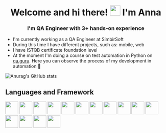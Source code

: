 <h1 align="center">Welcome and hi there! <img src="https://github.com/blackcater/blackcater/raw/main/images/Hi.gif" height="32"/>  I'm Anna </h1> 
<h3 align="center">I'm QA Engineer with 3+ hands-on experience</h3>

- I'm currently working as a QA Engineer at SimbirSoft
- During this time I have different projects, such as: mobile, web
- I have ISTQB certificate foundation level
- At the moment I'm doing a course on test automation in Python on [qa.guru](https://qa.guru/). Here you can observe the process of my development in automation 🙂


![Anurag's GitHub stats](https://github-readme-stats.vercel.app/api?username=Annette-F&show_icons=true&theme=merko)

## Languages and Framework

<p align="left">
<img src="https://cdn.jsdelivr.net/gh/devicons/devicon@latest/icons/python/python-original.svg" width="40" heigth="40"/>
<img src="https://cdn.jsdelivr.net/gh/devicons/devicon@latest/icons/linux/linux-original.svg" width="40" heigth="40"/>          
<img src="https://cdn.jsdelivr.net/gh/devicons/devicon@latest/icons/pycharm/pycharm-original.svg" width="40" heigth="40"/>
<img src="https://cdn.jsdelivr.net/gh/devicons/devicon@latest/icons/pytest/pytest-original.svg" width="40" heigth="40"/>
<img src="https://cdn.jsdelivr.net/gh/devicons/devicon@latest/icons/jenkins/jenkins-original.svg" width="40" heigth="40"/>
<img src="https://cdn.jsdelivr.net/gh/devicons/devicon@latest/icons/postman/postman-original.svg" width="40" heigth="40"/>
<img src="https://cdn.jsdelivr.net/gh/devicons/devicon@latest/icons/jira/jira-original.svg" width="40" heigth="40"/>
<img src="https://cdn.jsdelivr.net/gh/devicons/devicon@latest/icons/confluence/confluence-original.svg" width="40" heigth="40"/>
<img src="https://cdn.jsdelivr.net/gh/devicons/devicon@latest/icons/postgresql/postgresql-original.svg" width="40" heigth="40"/>
<img src="https://cdn.jsdelivr.net/gh/devicons/devicon@latest/icons/microsoftsqlserver/microsoftsqlserver-original.svg" width="40" heigth="40"/>                 
<img src="https://cdn.jsdelivr.net/gh/devicons/devicon@latest/icons/mysql/mysql-original.svg" width="40" heigth="40"/>
<img src="https://cdn.jsdelivr.net/gh/devicons/devicon@latest/icons/mongodb/mongodb-original.svg" width="40" heigth="40"/>
<img src="https://cdn.jsdelivr.net/gh/devicons/devicon@latest/icons/dbeaver/dbeaver-original.svg" width="40" heigth="40"/>
<img src="https://cdn.jsdelivr.net/gh/devicons/devicon@latest/icons/kibana/kibana-original.svg" width="40" heigth="40"/>
<img src="https://cdn.jsdelivr.net/gh/devicons/devicon@latest/icons/grafana/grafana-original.svg" width="40" heigth="40"/>
</p>
          

<!--
**Annette-F/Annette-F** is a ✨ _special_ ✨ repository because its `README.md` (this file) appears on your GitHub profile.

Here are some ideas to get you started:

- 🔭 I’m currently working on ...
- 🌱 I’m currently learning ...
- 👯 I’m looking to collaborate on ...
- 🤔 I’m looking for help with ...
- 💬 Ask me about ...
- 📫 How to reach me: ...
- 😄 Pronouns: ...
- ⚡ Fun fact: ...
-->
